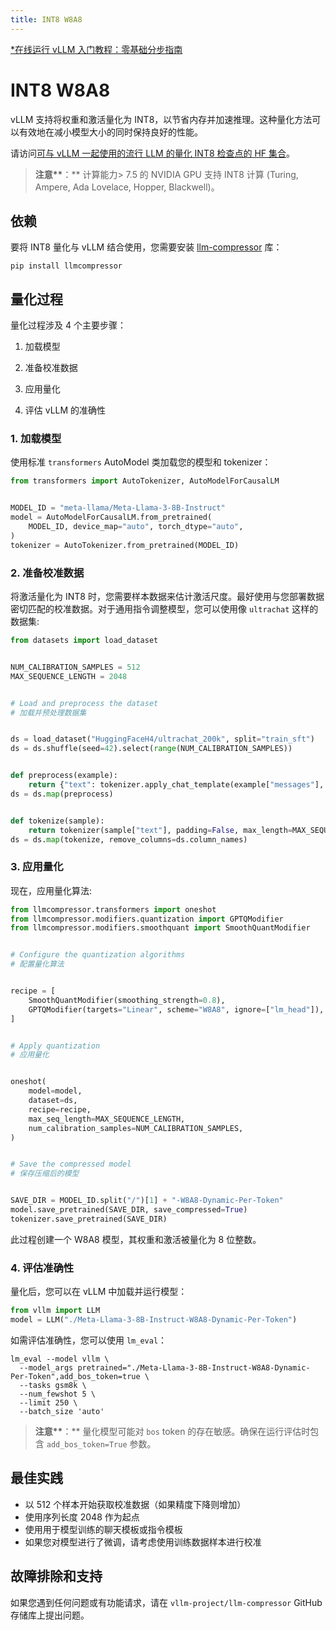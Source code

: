 ```yaml
---
title: INT8 W8A8
---
```


[\*在线运行 vLLM 入门教程：零基础分步指南](https://openbayes.com/console/public/tutorials/rXxb5fZFr29?utm_source=vLLM-CNdoc&utm_medium=vLLM-CNdoc-V1&utm_campaign=vLLM-CNdoc-V1-25ap)

# INT8 W8A8

vLLM 支持将权重和激活量化为 INT8，以节省内存并加速推理。这种量化方法可以有效地在减小模型大小的同时保持良好的性能。

请访问[可与 vLLM 一起使用的流行 LLM 的量化 INT8 检查点的 HF 集合](https://huggingface.co/collections/neuralmagic/int8-llms-for-vllm-668ec32c049dca0369816415)。

> **注意\*\***：\*\*
> 计算能力> 7.5 的 NVIDIA GPU 支持 INT8 计算 (Turing, Ampere, Ada Lovelace, Hopper, Blackwell)。

## 依赖

要将 INT8 量化与 vLLM 结合使用，您需要安装 [llm-compressor](https://github.com/vllm-project/llm-compressor/) 库：

```plain
pip install llmcompressor
```

## 量化过程

量化过程涉及 4 个主要步骤：

1. 加载模型

2. 准备校准数据

3. 应用量化

4. 评估 vLLM 的准确性

### 1. 加载模型

使用标准 `transformers` AutoModel 类加载您的模型和 tokenizer：

```python
from transformers import AutoTokenizer, AutoModelForCausalLM


MODEL_ID = "meta-llama/Meta-Llama-3-8B-Instruct"
model = AutoModelForCausalLM.from_pretrained(
    MODEL_ID, device_map="auto", torch_dtype="auto",
)
tokenizer = AutoTokenizer.from_pretrained(MODEL_ID)


```

### 2. 准备校准数据

将激活量化为 INT8 时，您需要样本数据来估计激活尺度。最好使用与您部署数据密切匹配的校准数据。对于通用指令调整模型，您可以使用像 `ultrachat` 这样的数据集:

```python
from datasets import load_dataset


NUM_CALIBRATION_SAMPLES = 512
MAX_SEQUENCE_LENGTH = 2048


# Load and preprocess the dataset
# 加载并预处理数据集


ds = load_dataset("HuggingFaceH4/ultrachat_200k", split="train_sft")
ds = ds.shuffle(seed=42).select(range(NUM_CALIBRATION_SAMPLES))


def preprocess(example):
    return {"text": tokenizer.apply_chat_template(example["messages"], tokenize=False)}
ds = ds.map(preprocess)


def tokenize(sample):
    return tokenizer(sample["text"], padding=False, max_length=MAX_SEQUENCE_LENGTH, truncation=True, add_special_tokens=False)
ds = ds.map(tokenize, remove_columns=ds.column_names)
```

### 3. 应用量化

现在，应用量化算法:

```python
from llmcompressor.transformers import oneshot
from llmcompressor.modifiers.quantization import GPTQModifier
from llmcompressor.modifiers.smoothquant import SmoothQuantModifier


# Configure the quantization algorithms
# 配置量化算法


recipe = [
    SmoothQuantModifier(smoothing_strength=0.8),
    GPTQModifier(targets="Linear", scheme="W8A8", ignore=["lm_head"]),
]


# Apply quantization
# 应用量化


oneshot(
    model=model,
    dataset=ds,
    recipe=recipe,
    max_seq_length=MAX_SEQUENCE_LENGTH,
    num_calibration_samples=NUM_CALIBRATION_SAMPLES,
)


# Save the compressed model
# 保存压缩后的模型


SAVE_DIR = MODEL_ID.split("/")[1] + "-W8A8-Dynamic-Per-Token"
model.save_pretrained(SAVE_DIR, save_compressed=True)
tokenizer.save_pretrained(SAVE_DIR)
```

此过程创建一个 W8A8 模型，其权重和激活被量化为 8 位整数。

### 4. 评估准确性

量化后，您可以在 vLLM 中加载并运行模型：

```python
from vllm import LLM
model = LLM("./Meta-Llama-3-8B-Instruct-W8A8-Dynamic-Per-Token")
```

如需评估准确性，您可以使用 `lm_eval`：

```plain
lm_eval --model vllm \
  --model_args pretrained="./Meta-Llama-3-8B-Instruct-W8A8-Dynamic-Per-Token",add_bos_token=true \
  --tasks gsm8k \
  --num_fewshot 5 \
  --limit 250 \
  --batch_size 'auto'
```

> **注意\*\***：\*\*
> 量化模型可能对 `bos` token 的存在敏感。确保在运行评估时包含 `add_bos_token=True` 参数。

## 最佳实践

- 以 512 个样本开始获取校准数据（如果精度下降则增加）
- 使用序列长度 2048 作为起点
- 使用用于模型训练的聊天模板或指令模板
- 如果您对模型进行了微调，请考虑使用训练数据样本进行校准

## 故障排除和支持

如果您遇到任何问题或有功能请求，请在 `vllm-project/llm-compressor` GitHub 存储库上提出问题。
